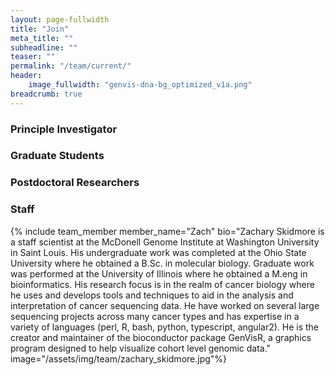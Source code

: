 ```yaml
---
layout: page-fullwidth
title: "Join"
meta_title: ""
subheadline: ""
teaser: ""
permalink: "/team/current/"
header:
    image_fullwidth: "genvis-dna-bg_optimized_v1a.png"
breadcrumb: true
---
```


### Principle Investigator

### Graduate Students

### Postdoctoral Researchers

### Staff

{% include team_member member_name="Zach" bio="Zachary Skidmore is a staff scientist at the McDonell Genome Institute at Washington University in Saint Louis. His undergraduate work was completed at the Ohio State University where he obtained a B.Sc. in molecular biology. Graduate work was performed at the University of Illinois where he obtained a M.eng in bioinformatics. His research focus is in the realm of cancer biology where he uses and develops tools and techniques to aid in the analysis and interpretation of cancer sequencing data. He have worked on several large sequencing projects across many cancer types and has expertise in a variety of languages (perl, R, bash, python, typescript, angular2). He is the creator and maintainer of the bioconductor package GenVisR, a graphics program designed to help visualize cohort level genomic data." image="/assets/img/team/zachary_skidmore.jpg"%}

